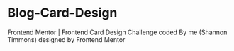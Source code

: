 # Blog-Card-Design
Frontend Mentor | Frontend Card Design Challenge coded By me (Shannon Timmons) designed by Frontend Mentor
